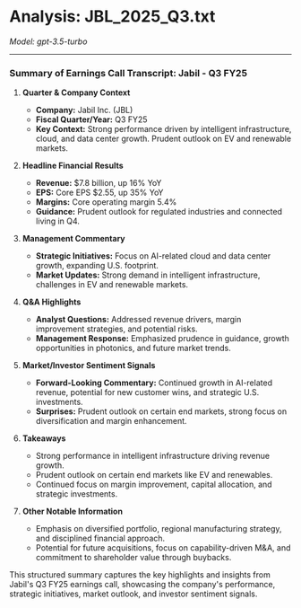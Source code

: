 # Analysis: JBL_2025_Q3.txt

*Model: gpt-3.5-turbo*

---

### Summary of Earnings Call Transcript: Jabil - Q3 FY25

1. **Quarter & Company Context**
   - **Company:** Jabil Inc. (JBL)
   - **Fiscal Quarter/Year:** Q3 FY25
   - **Key Context:** Strong performance driven by intelligent infrastructure, cloud, and data center growth. Prudent outlook on EV and renewable markets.

2. **Headline Financial Results**
   - **Revenue:** $7.8 billion, up 16% YoY
   - **EPS:** Core EPS $2.55, up 35% YoY
   - **Margins:** Core operating margin 5.4%
   - **Guidance:** Prudent outlook for regulated industries and connected living in Q4.

3. **Management Commentary**
   - **Strategic Initiatives:** Focus on AI-related cloud and data center growth, expanding U.S. footprint.
   - **Market Updates:** Strong demand in intelligent infrastructure, challenges in EV and renewable markets.

4. **Q&A Highlights**
   - **Analyst Questions:** Addressed revenue drivers, margin improvement strategies, and potential risks.
   - **Management Response:** Emphasized prudence in guidance, growth opportunities in photonics, and future market trends.

5. **Market/Investor Sentiment Signals**
   - **Forward-Looking Commentary:** Continued growth in AI-related revenue, potential for new customer wins, and strategic U.S. investments.
   - **Surprises:** Prudent outlook on certain end markets, strong focus on diversification and margin enhancement.

6. **Takeaways**
   - Strong performance in intelligent infrastructure driving revenue growth.
   - Prudent outlook on certain end markets like EV and renewables.
   - Continued focus on margin improvement, capital allocation, and strategic investments.

7. **Other Notable Information**
   - Emphasis on diversified portfolio, regional manufacturing strategy, and disciplined financial approach.
   - Potential for future acquisitions, focus on capability-driven M&A, and commitment to shareholder value through buybacks.

This structured summary captures the key highlights and insights from Jabil's Q3 FY25 earnings call, showcasing the company's performance, strategic initiatives, market outlook, and investor sentiment signals.